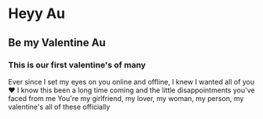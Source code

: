 

# Heyy Au 

## Be my Valentine Au
### This is our first valentine's of many 

Ever since I set my eyes on you online and offline, I knew I wanted all of you ❤️ 
I know this been a long time coming and the little disappointments you've faced from me
You're my girlfriend, my lover, my woman, my person, my valentine's all of these officially 
